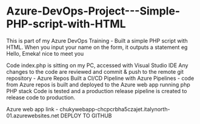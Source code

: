 # Azure-DevOps-Project---Simple-PHP-script-with-HTML
This is part of my Azure DevOps Training -  Built a simple PHP script with HTML.  When you input your name on the form, it outputs a statement eg Hello, Emeka! nice to meet you

Code index.php is sitting on my PC, accessed with Visual Studio IDE
Any changes to the code are reviewed and commit & push to the remote git repository - Azure Repos
Built a CI/CD Pipeline with Azure Pipelines - code from Azure repos is built and deployed to the Azure web app running php PHP stack
Code is tested and a production release pipeline is created to release code to production.

Azure web app link - chukywebapp-chcpcrbha5czajet.italynorth-01.azurewebsites.net
DEPLOY TO GITHUB
